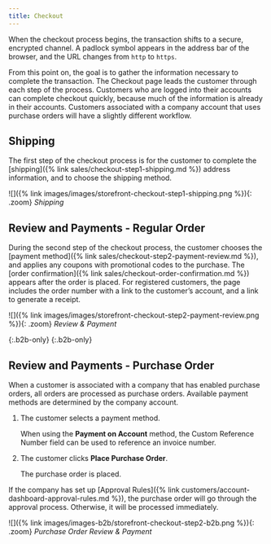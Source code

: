 ```yaml
---
title: Checkout
---
```


When the checkout process begins, the transaction shifts to a secure, encrypted channel. A padlock symbol appears in the address bar of the browser, and the URL changes from `http` to `https`.

From this point on, the goal is to gather the information necessary to complete the transaction. The Checkout page leads the customer through each step of the process. Customers who are logged into their accounts can complete checkout quickly, because much of the information is already in their accounts. Customers associated with a company account that uses purchase orders will have a slightly different workflow.

## Shipping

The first step of the checkout process is for the customer to complete the [shipping]({% link sales/checkout-step1-shipping.md %}) address information, and to choose the shipping method.

![]({% link images/images/storefront-checkout-step1-shipping.png %}){: .zoom}
_Shipping_

## Review and Payments - Regular Order

During the second step of the checkout process, the customer chooses the [payment method]({% link sales/checkout-step2-payment-review.md %}), and applies any coupons with promotional codes to the purchase. The [order confirmation]({% link sales/checkout-order-confirmation.md %}) appears after the order is placed. For registered customers, the page includes the order number with a link to the customer’s account, and a link to generate a receipt.

![]({% link images/images/storefront-checkout-step2-payment-review.png %}){: .zoom}
_Review & Payment_

{:.b2b-only}
{:.b2b-only}
## Review and Payments - Purchase Order

When a customer is associated with a company that has enabled purchase orders, all orders are processed as purchase orders.
Available payment methods are determined by the company account.

1. The customer selects a payment method.

   When using the **Payment on Account** method, the Custom Reference Number field can be used to reference an invoice number.

1. The customer clicks **Place Purchase Order**.

   The purchase order is placed.

If the company has set up [Approval Rules]({% link customers/account-dashboard-approval-rules.md %}), the purchase order will go through the approval process. Otherwise, it will be processed immediately.

![]({% link images/images-b2b/storefront-checkout-step2-b2b.png %}){: .zoom}
_Purchase Order Review & Payment_
